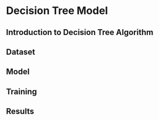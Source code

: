 # Decision Tree Model

## Introduction to Decision Tree Algorithm


## Dataset


## Model


## Training


## Results